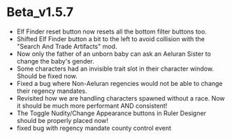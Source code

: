 # Beta_v1.5.7

- Elf Finder reset button now resets all the bottom filter buttons too.
- Shifted Elf Finder button a bit to the left to avoid collision with the "Search And Trade Artifacts" mod.
- Now only the father of an unborn baby can ask an Aeluran Sister to change the baby's gender.
- Some characters had an invisible trait slot in their character window. Should be fixed now.
- Fixed a bug where Non-Aeluran regencies would not be able to change their regency mandates.
- Revisited how we are handling characters spawned without a race. Now it should be much more performant AND consistent!
- The Toggle Nudity/Change Appearance buttons in Ruler Designer should be properly placed now!
- fixed bug with regency mandate county control event
